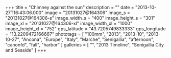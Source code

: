 +++
title = "Chimney against the sun"
description = ""
date = "2013-10-27T16:43:06.000"
image = "20131027@164306"
image_s = "20131027@164306-s"
image_width_s = "400"
image_height_s = "301"
image_xl = "20131027@164306-xl"
image_width_xl = "1000"
image_height_xl = "752"
gps_latitude = "43.7205749833333"
gps_longitude = "13.2209472166667"
phototags = [ "100mm", "2013", "2013-10", "2013-10-27", "Ancona", "Europe", "Italy", "Marche", "Senigallia", "afternoon", "canonfd", "fall", "harbor" ]
galleries = [ "", "2013 Timeline", "Senigallia City and Seaside" ]
+++
